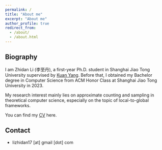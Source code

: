```yaml
---
permalink: /
title: "About me"
excerpt: "About me"
author_profile: true
redirect_from: 
  - /about/
  - /about.html
---
```


## Biography
I am Zhidan Li (李至丹), a first-year Ph.D. student in Shanghai Jiao Tong University supervised by [Kuan Yang](https://jhc.sjtu.edu.cn/~kuanyang/). Before that, I obtained my Bachelor degree in Computer Science from ACM Honor Class at Shanghai Jiao Tong University in 2023.

My research interest mainly lies on approximate counting and sampling in theoretical computer science, especially on the topic of local-to-global frameworks.

You can find my [CV](../files/cv.pdf) here.

## Contact
* lizhidan17 [at] gmail [dot] com
